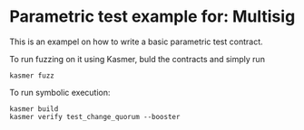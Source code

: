 # Parametric test example for: Multisig

This is an exampel on how to write a basic parametric test contract.

To run fuzzing on it using Kasmer, buld the contracts and simply run

```
kasmer fuzz
```


To run symbolic execution:

```
kasmer build
kasmer verify test_change_quorum --booster
```
